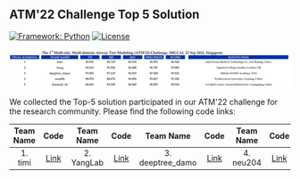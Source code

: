 ## ATM'22 Challenge Top 5 Solution
[![Framework: Python](https://img.shields.io/badge/Framework-PyTorch-orange.svg)](https://pytorch.org/)
[![License](https://img.shields.io/badge/License-MIT-red.svg)](https://opensource.org/licenses/MIT)

<div align=center><img src="result.png"></div>

We collected the Top-5 solution participated in our ATM'22 challenge for the research community. Please find the following code links:

<!-- |2|[]()|2|[]()|2|[]()|2|[]()|2|[]()| -->
| Team Name | Code | Team Name | Code | Team Name | Code | Team Name | Code | Team Name | Code | 
|:----:| :----:|:----:| :----:|:----:| :----:|:----:| :----:|:----:| :----:|
| 1. timi | [Link](https://github.com/Puzzled-Hui/ATM-22-Related-Work/tree/main/ATM22-Challenge-Top5-Solution/team_timi) | 2. YangLab | [Link](https://github.com/Puzzled-Hui/ATM-22-Related-Work/tree/main/ATM22-Challenge-Top5-Solution/team_yanglab) | 3. deeptree_damo | [Link](https://github.com/Puzzled-Hui/ATM-22-Related-Work/tree/main/ATM22-Challenge-Top5-Solution/team_deeptree_damo) | 4. neu204 | [Link](https://github.com/Puzzled-Hui/ATM-22-Related-Work/tree/main/ATM22-Challenge-Top5-Solution/team_neu204) | 5. Sanmed_AI | [Link](https://github.com/Puzzled-Hui/ATM-22-Related-Work/tree/main/ATM22-Challenge-Top5-Solution/team_Sanmed_AI) | 